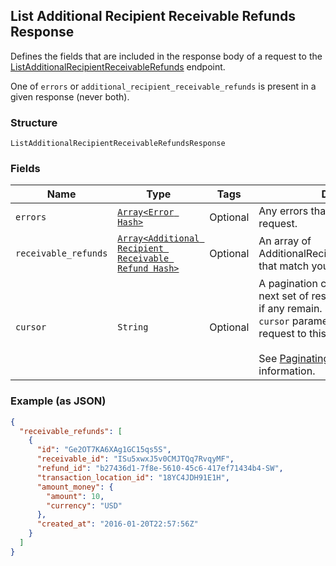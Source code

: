 ## List Additional Recipient Receivable Refunds Response

Defines the fields that are included in the response body of
a request to the [ListAdditionalRecipientReceivableRefunds](#endpoint-listadditionalrecipientreceivablerefunds) endpoint.

One of `errors` or `additional_recipient_receivable_refunds` is present in a given response (never both).

### Structure

`ListAdditionalRecipientReceivableRefundsResponse`

### Fields

| Name | Type | Tags | Description |
|  --- | --- | --- | --- |
| `errors` | [`Array<Error Hash>`](/doc/models/error.md) | Optional | Any errors that occurred during the request. |
| `receivable_refunds` | [`Array<Additional Recipient Receivable Refund Hash>`](/doc/models/additional-recipient-receivable-refund.md) | Optional | An array of AdditionalRecipientReceivableRefunds that match your query. |
| `cursor` | `String` | Optional | A pagination cursor for retrieving the next set of results,<br>if any remain. Provide this value as the `cursor` parameter in a subsequent<br>request to this endpoint.<br><br>See [Paginating results](#paginatingresults) for more information. |

### Example (as JSON)

```json
{
  "receivable_refunds": [
    {
      "id": "Ge2OT7KA6XAg1GC15qs5S",
      "receivable_id": "ISu5xwxJ5v0CMJTQq7RvqyMF",
      "refund_id": "b27436d1-7f8e-5610-45c6-417ef71434b4-SW",
      "transaction_location_id": "18YC4JDH91E1H",
      "amount_money": {
        "amount": 10,
        "currency": "USD"
      },
      "created_at": "2016-01-20T22:57:56Z"
    }
  ]
}
```

